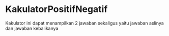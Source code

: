 # KakulatorPositifNegatif
Kakulator ini dapat menampilkan 2 jawaban sekaligus
yaitu jawaban aslinya dan jawaban kebalikanya
